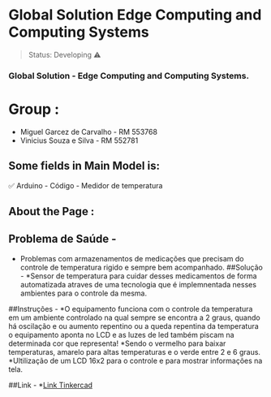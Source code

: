 <h1>Global Solution Edge Computing and Computing Systems</h1>

> Status: Developing ⚠️

### Global Solution - Edge Computing and Computing Systems.

# Group : 

+ Miguel Garcez de Carvalho - RM 553768
+ Vinicius Souza e Silva - RM 552781

## Some fields in Main Model is:

:white_check_mark: Arduino - Código - Medidor de temperatura


## About the Page : 

## Problema de Saúde - 
* Problemas com armazenamentos de medicações que precisam do controle de temperatura rigido e sempre bem acompanhado.
##Solução - 
*Sensor de temperatura para cuidar desses medicamentos de forma automatizada atraves de uma tecnologia que é implemnentada nesses ambientes para o controle da mesma.

##Instruções -
*O equipamento funciona com o controle da temperatura em um ambiente controlado na qual sempre se encontra a 2 graus, quando há oscilação e ou aumento repentino ou a queda repentina da temperatura o equipamento aponta no LCD e as luzes de led também piscam na determinada cor que representa!
*Sendo o vermelho para baixar temperaturas, amarelo para altas temperaturas e o verde entre 2 e 6 graus.
*Ultilização de um LCD 16x2 para o controle e para mostrar informações na tela.

##Link - 
*[Link Tinkercad](https://www.tinkercad.com/things/9fQFNH8k1dQ-bodacious-wluff/editel?returnTo=%2Fthings%2F9fQFNH8k1dQ-bodacious-wluff)
